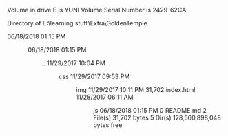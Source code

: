  Volume in drive E is YUNI
 Volume Serial Number is 2429-62CA

 Directory of E:\learning stuff\Extra\GoldenTemple

06/18/2018  01:15 PM    <DIR>          .
06/18/2018  01:15 PM    <DIR>          ..
11/29/2017  10:04 PM    <DIR>          css
11/29/2017  09:53 PM    <DIR>          img
11/29/2017  10:11 PM            31,702 index.html
11/28/2017  06:11 AM    <DIR>          js
06/18/2018  01:15 PM                 0 README.md
               2 File(s)         31,702 bytes
               5 Dir(s)  128,560,898,048 bytes free
